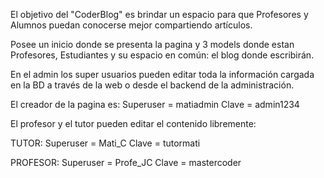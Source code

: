 El objetivo del "CoderBlog" es brindar un espacio para que Profesores y Alumnos puedan conocerse mejor compartiendo artículos.

Posee un inicio donde se presenta la pagina y 3 models donde estan Profesores, Estudiantes y su espacio en común: el blog donde escribirán.

En el admin los super usuarios pueden editar toda la información cargada en la BD a través de la web o desde el backend de la administración.


El creador de la pagina es:
Superuser = matiadmin
Clave = admin1234


El profesor y el tutor pueden editar el contenido libremente:

TUTOR: 
Superuser = Mati_C
Clave = tutormati

PROFESOR:
Superuser = Profe_JC
Clave = mastercoder